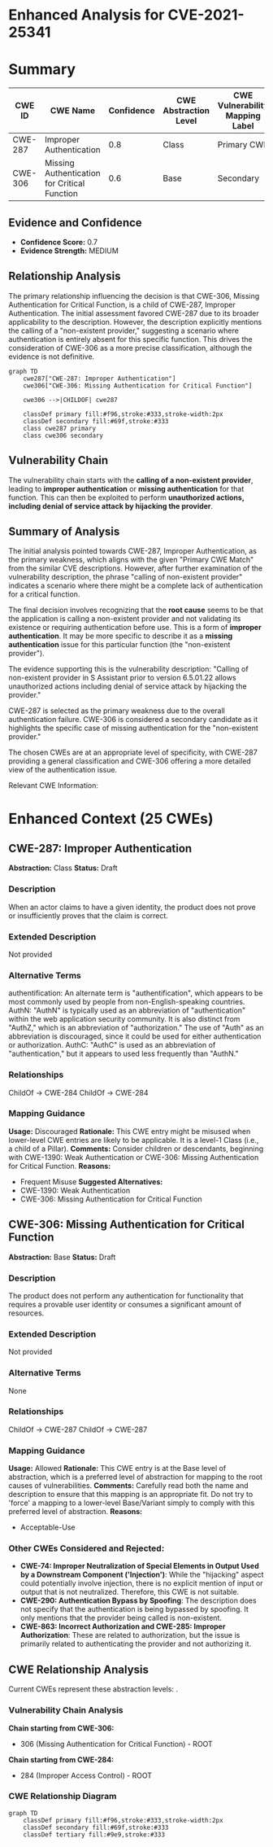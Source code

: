# Enhanced Analysis for CVE-2021-25341

# Summary

| CWE ID | CWE Name | Confidence | CWE Abstraction Level | CWE Vulnerability Mapping Label | CWE-Vulnerability Mapping Notes |
|---|---|---|---|---|---|
| CWE-287 | Improper Authentication | 0.8 | Class | Primary CWE | Discouraged |
| CWE-306 | Missing Authentication for Critical Function | 0.6 | Base | Secondary | Allowed |

## Evidence and Confidence

*   **Confidence Score:** 0.7
*   **Evidence Strength:** MEDIUM

## Relationship Analysis
The primary relationship influencing the decision is that CWE-306, Missing Authentication for Critical Function, is a child of CWE-287, Improper Authentication. The initial assessment favored CWE-287 due to its broader applicability to the description. However, the description explicitly mentions the calling of a "non-existent provider," suggesting a scenario where authentication is entirely absent for this specific function. This drives the consideration of CWE-306 as a more precise classification, although the evidence is not definitive.

```mermaid
graph TD
    cwe287["CWE-287: Improper Authentication"]
    cwe306["CWE-306: Missing Authentication for Critical Function"]

    cwe306 -->|CHILDOF| cwe287

    classDef primary fill:#f96,stroke:#333,stroke-width:2px
    classDef secondary fill:#69f,stroke:#333
    class cwe287 primary
    class cwe306 secondary
```

## Vulnerability Chain
The vulnerability chain starts with the **calling of a non-existent provider**, leading to **improper authentication** or **missing authentication** for that function. This can then be exploited to perform **unauthorized actions, including denial of service attack by hijacking the provider**.

## Summary of Analysis
The initial analysis pointed towards CWE-287, Improper Authentication, as the primary weakness, which aligns with the given "Primary CWE Match" from the similar CVE descriptions. However, after further examination of the vulnerability description, the phrase "calling of non-existent provider" indicates a scenario where there might be a complete lack of authentication for a critical function.

The final decision involves recognizing that the **root cause** seems to be that the application is calling a non-existent provider and not validating its existence or requiring authentication before use. This is a form of **improper authentication**. It may be more specific to describe it as a **missing authentication** issue for this particular function (the "non-existent provider").

The evidence supporting this is the vulnerability description: "Calling of non-existent provider in S Assistant prior to version 6.5.01.22 allows unauthorized actions including denial of service attack by hijacking the provider."

CWE-287 is selected as the primary weakness due to the overall authentication failure. CWE-306 is considered a secondary candidate as it highlights the specific case of missing authentication for the "non-existent provider."

The chosen CWEs are at an appropriate level of specificity, with CWE-287 providing a general classification and CWE-306 offering a more detailed view of the authentication issue.

Relevant CWE Information:

# Enhanced Context (25 CWEs)

## CWE-287: Improper Authentication
**Abstraction:** Class
**Status:** Draft

### Description
When an actor claims to have a given identity, the product does not prove or insufficiently proves that the claim is correct.

### Extended Description
Not provided

### Alternative Terms
authentification: An alternate term is "authentification", which appears to be most commonly used by people from non-English-speaking countries.
AuthN: "AuthN" is typically used as an abbreviation of "authentication" within the web application security community. It is also distinct from "AuthZ," which is an abbreviation of "authorization." The use of "Auth" as an abbreviation is discouraged, since it could be used for either authentication or authorization.
AuthC: "AuthC" is used as an abbreviation of "authentication," but it appears to used less frequently than "AuthN."

### Relationships
ChildOf -> CWE-284
ChildOf -> CWE-284

### Mapping Guidance
**Usage:** Discouraged
**Rationale:** This CWE entry might be misused when lower-level CWE entries are likely to be applicable. It is a level-1 Class (i.e., a child of a Pillar).
**Comments:** Consider children or descendants, beginning with CWE-1390: Weak Authentication or CWE-306: Missing Authentication for Critical Function.
**Reasons:**
- Frequent Misuse
**Suggested Alternatives:**
- CWE-1390: Weak Authentication
- CWE-306: Missing Authentication for Critical Function

## CWE-306: Missing Authentication for Critical Function
**Abstraction:** Base
**Status:** Draft

### Description
The product does not perform any authentication for functionality that requires a provable user identity or consumes a significant amount of resources.

### Extended Description
Not provided

### Alternative Terms
None

### Relationships
ChildOf -> CWE-287
ChildOf -> CWE-287

### Mapping Guidance
**Usage:** Allowed
**Rationale:** This CWE entry is at the Base level of abstraction, which is a preferred level of abstraction for mapping to the root causes of vulnerabilities.
**Comments:** Carefully read both the name and description to ensure that this mapping is an appropriate fit. Do not try to 'force' a mapping to a lower-level Base/Variant simply to comply with this preferred level of abstraction.
**Reasons:**
- Acceptable-Use

### Other CWEs Considered and Rejected:

*   **CWE-74: Improper Neutralization of Special Elements in Output Used by a Downstream Component ('Injection')**: While the "hijacking" aspect could potentially involve injection, there is no explicit mention of input or output that is not neutralized. Therefore, this CWE is not suitable.
*   **CWE-290: Authentication Bypass by Spoofing**: The description does not specify that the authentication is being bypassed by spoofing. It only mentions that the provider being called is non-existent.
*   **CWE-863: Incorrect Authorization and CWE-285: Improper Authorization**: These are related to authorization, but the issue is primarily related to authenticating the provider and not authorizing it.


## CWE Relationship Analysis

Current CWEs represent these abstraction levels: .


### Vulnerability Chain Analysis

**Chain starting from CWE-306:**
- 306 (Missing Authentication for Critical Function) - ROOT


**Chain starting from CWE-284:**
- 284 (Improper Access Control) - ROOT



### CWE Relationship Diagram

```mermaid
graph TD
    classDef primary fill:#f96,stroke:#333,stroke-width:2px
    classDef secondary fill:#69f,stroke:#333
    classDef tertiary fill:#9e9,stroke:#333
```